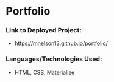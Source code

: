 # Portfolio

### Link to Deployed Project:
* https://mnelson13.github.io/portfolio/


### Languages/Technologies Used:
* HTML, CSS, Materialize